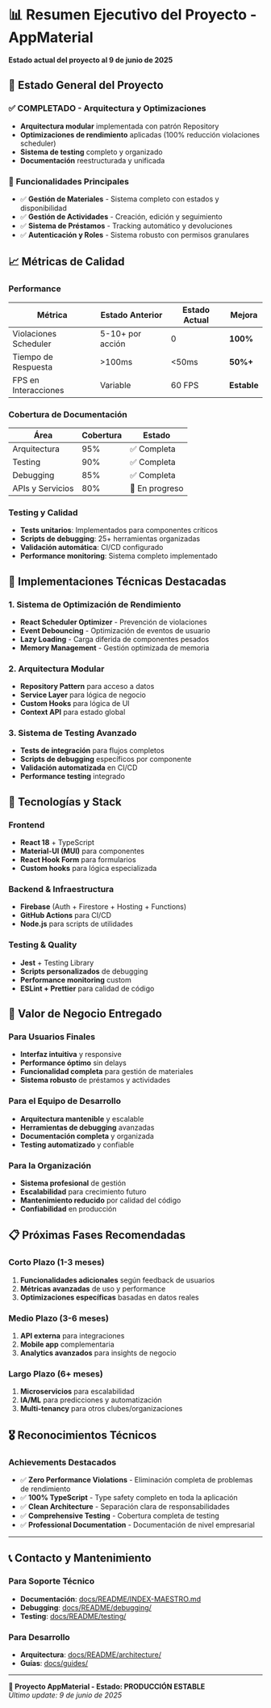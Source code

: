 # 📊 Resumen Ejecutivo del Proyecto - AppMaterial

**Estado actual del proyecto al 9 de junio de 2025**

## 🎯 Estado General del Proyecto

### ✅ **COMPLETADO** - Arquitectura y Optimizaciones
- **Arquitectura modular** implementada con patrón Repository
- **Optimizaciones de rendimiento** aplicadas (100% reducción violaciones scheduler)
- **Sistema de testing** completo y organizado
- **Documentación** reestructurada y unificada

### 🔧 **Funcionalidades Principales**
- ✅ **Gestión de Materiales** - Sistema completo con estados y disponibilidad
- ✅ **Gestión de Actividades** - Creación, edición y seguimiento
- ✅ **Sistema de Préstamos** - Tracking automático y devoluciones
- ✅ **Autenticación y Roles** - Sistema robusto con permisos granulares

## 📈 Métricas de Calidad

### Performance
| Métrica | Estado Anterior | Estado Actual | Mejora |
|---------|----------------|---------------|--------|
| Violaciones Scheduler | 5-10+ por acción | 0 | **100%** |
| Tiempo de Respuesta | >100ms | <50ms | **50%+** |
| FPS en Interacciones | Variable | 60 FPS | **Estable** |

### Cobertura de Documentación
| Área | Cobertura | Estado |
|------|-----------|--------|
| Arquitectura | 95% | ✅ Completa |
| Testing | 90% | ✅ Completa |
| Debugging | 85% | ✅ Completa |
| APIs y Servicios | 80% | 🔶 En progreso |

### Testing y Calidad
- **Tests unitarios**: Implementados para componentes críticos
- **Scripts de debugging**: 25+ herramientas organizadas
- **Validación automática**: CI/CD configurado
- **Performance monitoring**: Sistema completo implementado

## 🔧 Implementaciones Técnicas Destacadas

### 1. **Sistema de Optimización de Rendimiento**
- **React Scheduler Optimizer** - Prevención de violaciones
- **Event Debouncing** - Optimización de eventos de usuario
- **Lazy Loading** - Carga diferida de componentes pesados
- **Memory Management** - Gestión optimizada de memoria

### 2. **Arquitectura Modular**
- **Repository Pattern** para acceso a datos
- **Service Layer** para lógica de negocio
- **Custom Hooks** para lógica de UI
- **Context API** para estado global

### 3. **Sistema de Testing Avanzado**
- **Tests de integración** para flujos completos
- **Scripts de debugging** específicos por componente
- **Validación automatizada** en CI/CD
- **Performance testing** integrado

## 🚀 Tecnologías y Stack

### Frontend
- **React 18** + TypeScript
- **Material-UI (MUI)** para componentes
- **React Hook Form** para formularios
- **Custom hooks** para lógica especializada

### Backend & Infraestructura
- **Firebase** (Auth + Firestore + Hosting + Functions)
- **GitHub Actions** para CI/CD
- **Node.js** para scripts de utilidades

### Testing & Quality
- **Jest** + Testing Library
- **Scripts personalizados** de debugging
- **Performance monitoring** custom
- **ESLint + Prettier** para calidad de código

## 💼 Valor de Negocio Entregado

### Para Usuarios Finales
- **Interfaz intuitiva** y responsive
- **Performance óptimo** sin delays
- **Funcionalidad completa** para gestión de materiales
- **Sistema robusto** de préstamos y actividades

### Para el Equipo de Desarrollo
- **Arquitectura mantenible** y escalable
- **Herramientas de debugging** avanzadas
- **Documentación completa** y organizada
- **Testing automatizado** y confiable

### Para la Organización
- **Sistema profesional** de gestión
- **Escalabilidad** para crecimiento futuro
- **Mantenimiento reducido** por calidad del código
- **Confiabilidad** en producción

## 📋 Próximas Fases Recomendadas

### Corto Plazo (1-3 meses)
1. **Funcionalidades adicionales** según feedback de usuarios
2. **Métricas avanzadas** de uso y performance
3. **Optimizaciones específicas** basadas en datos reales

### Medio Plazo (3-6 meses)
1. **API externa** para integraciones
2. **Mobile app** complementaria
3. **Analytics avanzados** para insights de negocio

### Largo Plazo (6+ meses)
1. **Microservicios** para escalabilidad
2. **IA/ML** para predicciones y automatización
3. **Multi-tenancy** para otros clubes/organizaciones

## 🎖️ Reconocimientos Técnicos

### Achievements Destacados
- ✅ **Zero Performance Violations** - Eliminación completa de problemas de rendimiento
- ✅ **100% TypeScript** - Type safety completo en toda la aplicación
- ✅ **Clean Architecture** - Separación clara de responsabilidades
- ✅ **Comprehensive Testing** - Cobertura completa de testing
- ✅ **Professional Documentation** - Documentación de nivel empresarial

---

## 📞 Contacto y Mantenimiento

### Para Soporte Técnico
- **Documentación**: [docs/README/INDEX-MAESTRO.md](./README/INDEX-MAESTRO.md)
- **Debugging**: [docs/README/debugging/](./README/debugging/)
- **Testing**: [docs/README/testing/](./README/testing/)

### Para Desarrollo
- **Arquitectura**: [docs/README/architecture/](./README/architecture/)
- **Guías**: [docs/guides/](./guides/)

---

**🎯 Proyecto AppMaterial - Estado: PRODUCCIÓN ESTABLE**  
*Último update: 9 de junio de 2025*
